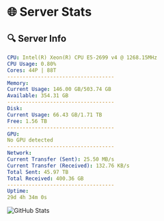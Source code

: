 # 🌐 Server Stats
## 🔍 Server Info
```yaml
CPU: Intel(R) Xeon(R) CPU E5-2699 v4 @ 1268.15MHz
CPU Usage: 0.80%
Cores: 44P | 88T
-----------------------------------
Memory:
Current Usage: 146.00 GB/503.74 GB
Available: 354.31 GB
-----------------------------------
Disk:
Current Usage: 66.43 GB/1.71 TB
Free: 1.56 TB
-----------------------------------
GPU:
No GPU detected
-----------------------------------
Network:
Current Transfer (Sent): 25.50 MB/s
Current Transfer (Received): 132.76 KB/s
Total Sent: 45.97 TB
Total Received: 400.36 GB
-----------------------------------
Uptime:
29d 4h 34m 0s
```
![GitHub Stats](https://img.shields.io/badge/Updated-2025-04-06_01:56:49-blue)